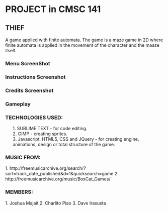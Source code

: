 <div>
	<h1>PROJECT in CMSC 141</h1>
	<h2>THIEF</h2>
	<p>A game applied with finite automata. The game is a maze game in 2D where finite automata is applied in the movement 		of the character and the maaze itself.</p>
</div>

<h3>Menu ScreenShot</h3>

<h3>Instructions Screenshot</h3>

<h3>Credits Screenshot</h3>

<h3>Gameplay</h3>


<h3>TECHNOLOGIES USED:</h3>
<ul>
	1. SUBLIME TEXT - for code editing.<br>
	2. GIMP -  creating sprites.<br>
	3. Javascript, HTML5, CSS and JQuery - for creating engine, animations, design or total structure of the game. <br>
</ul>

<h3>MUSIC FROM:</h3>
	1. http://freemusicarchive.org/search/?sort=track_date_published&d=1&quicksearch=game
	2. http://freemusicarchive.org/music/BoxCat_Games/

<h3>MEMBERS:</h3>
	1. Joshua Majait
	2. Charlito Piao
	3. Dave Irasusta
